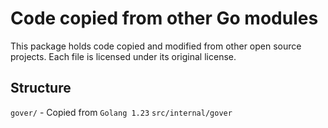 # Code copied from other Go modules

This package holds code copied and modified from other
open source projects. Each file is licensed under its
original license.

## Structure

`gover/` - Copied from `Golang 1.23` `src/internal/gover`